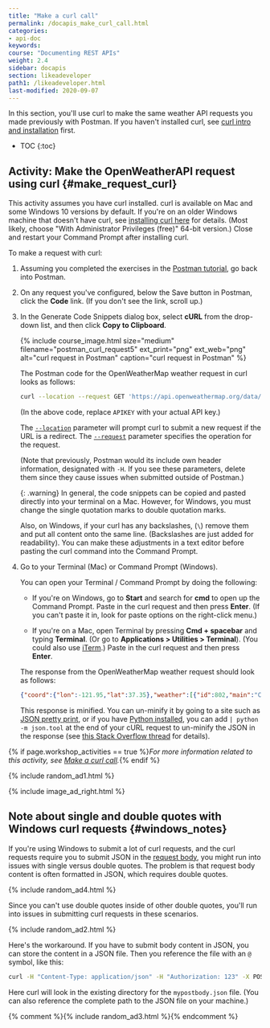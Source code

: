 ```yaml
---
title: "Make a curl call"
permalink: /docapis_make_curl_call.html
categories:
- api-doc
keywords:
course: "Documenting REST APIs"
weight: 2.4
sidebar: docapis
section: likeadeveloper
path1: /likeadeveloper.html
last-modified: 2020-09-07
---
```


In this section, you'll use curl to make the same weather API requests you made previously with Postman. If you haven't installed curl, see [curl intro and installation](docapis_install_curl.html) first.

* TOC
{:toc}

## <i class="fa fa-user-circle"></i> Activity: Make the OpenWeatherAPI request using curl {#make_request_curl}

This activity assumes you have curl installed. curl is available on Mac and some Windows 10 versions by default. If you're on an older Windows machine that doesn't have curl, see [installing curl here](http://www.confusedbycode.com/curl/#downloads) for details. (Most likely, choose "With Administrator Privileges (free)" 64-bit version.) Close and restart your Command Prompt after installing curl.

To make a request with curl:

1.  Assuming you completed the exercises in the [Postman tutorial]({{site.rooturl}}docapis_postman.html), go back into Postman.
2.  On any request you've configured, below the Save button in Postman, click the **Code** link. (If you don't see the link, scroll up.)
3.  In the Generate Code Snippets dialog box, select **cURL** from the drop-down list, and then click **Copy to Clipboard**.

    {% include course_image.html size="medium" filename="postman_curl_request5" ext_print="png" ext_web="png" alt="curl request in Postman" caption="curl request in Postman" %}

    The Postman code for the OpenWeatherMap weather request in curl looks as follows:

    ```bash
    curl --location --request GET 'https://api.openweathermap.org/data/2.5/weather?zip=95050&units=imperial&appid=APIKEY'
    ```

    (In the above code, replace `APIKEY` with your actual API key.)

    The [`--location`](https://curl.haxx.se/docs/manpage.html#-L) parameter will prompt curl to submit a new request if the URL is a redirect. The [`--request`](https://curl.haxx.se/docs/manpage.html#-X) parameter specifies the operation for the request.

    (Note that previously, Postman would its include own header information, designated with `-H`. If you see these parameters, delete them since they cause issues when submitted outside of Postman.)

    {: .warning}
    In general, the code snippets can be copied and pasted directly into your terminal on a Mac. However, for Windows, you must change the single quotation marks to double quotation marks.

    Also, on Windows, if your curl has any backslashes, (`\`) remove them and put all content onto the same line. (Backslashes are just added for readability). You can make these adjustments in a text editor before pasting the curl command into the Command Prompt.

5.  Go to your Terminal (Mac) or Command Prompt (Windows).

    You can open your Terminal / Command Prompt by doing the following:

    * If you're on Windows, go to **Start** and search for **cmd** to open up the Command Prompt. Paste in the curl request and then press **Enter**. (If you can't paste it in, look for paste options on the right-click menu.)

    * If you're on a Mac, open Terminal by pressing **Cmd + spacebar** and typing **Terminal**. (Or go to **Applications > Utilities > Terminal**). (You could also use [iTerm](https://www.iterm2.com/).) Paste in the curl request and then press **Enter**.

    The response from the OpenWeatherMap weather request should look as follows:

    ```json
    {"coord":{"lon":-121.95,"lat":37.35},"weather":[{"id":802,"main":"Clouds","description":"scattered clouds","icon":"03d"}],"base":"stations","main":{"temp":68.34,"pressure":1014,"humidity":73,"temp_min":63,"temp_max":72},"visibility":16093,"wind":{"speed":3.36},"clouds":{"all":40},"dt":1566664878,"sys":{"type":1,"id":5122,"message":0.0106,"country":"US","sunrise":1566653501,"sunset":1566701346},"timezone":-25200,"id":0,"name":"Santa Clara","cod":200}
    ```

    This response is minified. You can un-minify it by going to a site such as [JSON pretty print](http://jsonprettyprint.com/), or if you have [Python installed](https://www.python.org/downloads/), you can add <code>| python -m json.tool</code> at the end of your cURL request to un-minify the JSON in the response (see [this Stack Overflow thread](https://stackoverflow.com/questions/352098/how-can-i-pretty-print-json-in-a-unix-shell-script) for details).

{% if page.workshop_activities == true %}*For more information related to this activity, see [Make a curl call]({{site.rooturl}}docapis_make_curl_call.html).*{% endif %}


{% include random_ad1.html %}

{% include image_ad_right.html %}

## Note about single and double quotes with Windows curl requests {#windows_notes}

If you're using Windows to submit a lot of curl requests, and the curl requests require you to submit JSON in the [request body](docapis_doc_parameters.html#request_bodies), you might run into issues with single versus double quotes. The problem is that request body content is often formatted in JSON, which requires double quotes.

{% include random_ad4.html %}

Since you can't use double quotes inside of other double quotes, you'll run into issues in submitting curl requests in these scenarios.

{% include random_ad2.html %}

Here's the workaround. If you have to submit body content in JSON, you can store the content in a JSON file. Then you reference the file with an `@` symbol, like this:

```sh
curl -H "Content-Type: application/json" -H "Authorization: 123" -X POST -d @mypostbody.json http://endpointurl.com/example
```

Here curl will look in the existing directory for the `mypostbody.json` file. (You can also reference the complete path to the JSON file on your machine.)

{% comment %}{% include random_ad3.html %}{% endcomment %}
